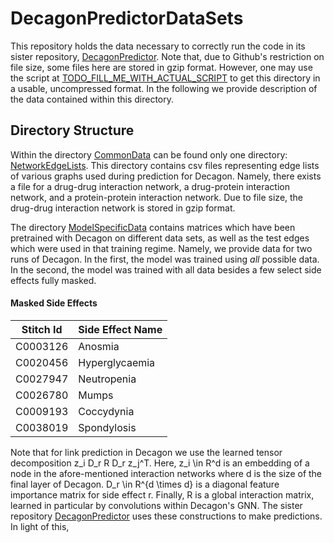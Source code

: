 # DecagonPredictorDataSets

This repository holds the data necessary to correctly run the code in its sister repository, 
[DecagonPredictor](https://github.com/jrectorb/DecagonPredictor).  Note that, due to Github's
restriction on file size, some files here are stored in gzip format.  However, one may use the
script at [TODO_FILL_ME_WITH_ACTUAL_SCRIPT](https://www.google.com) to get this directory in a
usable, uncompressed format.  In the following we provide description of the data contained within
this directory.

## Directory Structure

Within the directory [CommonData](CommonData) can be found only one directory: 
[NetworkEdgeLists](CommonData/NetworkEdgeLists).  This directory contains csv files representing 
edge lists of various graphs used during prediction for Decagon.  Namely, there exists a file 
for a drug-drug interaction network, a drug-protein interaction network, and a protein-protein
interaction network.  Due to file size, the drug-drug interaction network is stored in gzip format.

The directory [ModelSpecificData](ModelSpecificData) contains matrices which have 
been pretrained with Decagon on different data sets, as well as the test edges which were used
in that training regime.  Namely, we provide data for two runs of Decagon.  In the first, the model
was trained using _all_ possible data.  In the second, the model was trained with all data besides 
a few select side effects fully masked.  


#### Masked Side Effects
| Stitch Id | Side Effect Name |
| --------- | ---------------- |
| C0003126  | Anosmia          |
| C0020456  | Hyperglycaemia   |
| C0027947  | Neutropenia      |
| C0026780  | Mumps            |
| C0009193  | Coccydynia       |
| C0038019  | Spondylosis      |

Note that for link prediction in Decagon we use the learned tensor decomposition z_i D_r R D_r z_j^T.
Here, z_i \in R^d is an embedding of a node in the afore-mentioned interaction networks where d is the
size of the final layer of Decagon.  D_r \in R^{d \times d} is a diagonal feature importance matrix for 
side effect r.  Finally, R is a global interaction matrix, learned in particular by convolutions within
Decagon's GNN.  The sister repository [DecagonPredictor](https://github.com/jrectorb/DecagonPredictor)
uses these constructions to make predictions.  In light of this, 

